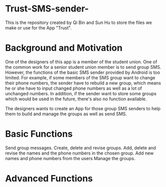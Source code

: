 # Trust-SMS-sender-
This is the repository created by Qi Bin and Sun Hu to store the files we make or use for the App "Trust".


# Background and Motivation
One of the designers of this app is a member of the student union. One of the common work for a senior student union member is to send group SMS. However, the functions of the basic SMS sender provided by Android is too limited. For example, if some members of the SMS group want to change their phone numbers, the sender have to rebuild a new group, which means he or she have to input  changed phone numbers as well as a lot of unchanged numbers. In addition, if the sender want to store some groups which would be used in the future, there's also no function available.

The designers wants to create an App for those group SMS senders to help them to build and manage the groups as well as send SMS.


# Basic Functions
   Send group messages.
   Create, delete and revise groups.
   Add, delete and revise the names and the phone numbers in the chosen group.
   Add new names and phone numbers from the users
   Manage the groups.


# Advanced Functions
